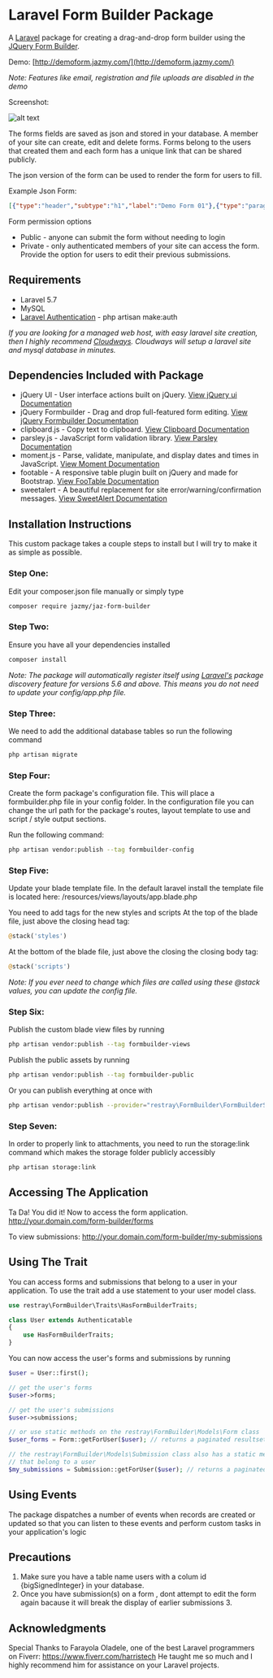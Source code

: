 # Laravel Form Builder Package

A [Laravel](https://laravel.com) package for creating a drag-and-drop form builder using the [JQuery Form Builder](https://formbuilder.online).

Demo: [http://demoform.jazmy.com/](http://demoform.jazmy.com/)

*Note: Features like email, registration and file uploads are disabled in the demo*

Screenshot:

![alt text](http://demoform.jazmy.com/img/formbuilderdemo_screenshot.jpg "Form Builder Screenshot")

The forms fields are saved as json and stored in your database. A member of your site can create, edit and delete forms. Forms belong to the users that created them and each form has a unique link that can be shared publicly.

The json version of the form can be used to render the form for users to fill.

Example Json Form:
```json
[{"type":"header","subtype":"h1","label":"Demo Form 01"},{"type":"paragraph","subtype":"p","label":"This demo form is a potluck sign-up sheet"},{"type":"text","label":"Name","className":"form-control","name":"name","subtype":"text"},{"type":"radio-group","label":"Food Category","name":"foodcategory","other":true,"values":[{"label":"Appetizer","value":"Appetizer"},{"label":"Beverage","value":"Beverage"},{"label":"Salad","value":"Salad"},{"label":"Main","value":"Main"},{"label":"Dessert","value":"Dessert"}]},{"type":"number","label":"How many will it serve","className":"form-control","name":"numberserved","min":"1","max":"50","step":"1"},{"type":"text","label":"Dish Name","className":"form-control","name":"dishname","subtype":"text"},{"type":"checkbox-group","label":"Dietary Restrictions","description":"Which of the following does your dish contain?","name":"dietaryrestrictions","values":[{"label":"Alcohol","value":"Alcohol"},{"label":"Carbs","value":"Carbs"},{"label":"Dairy","value":"Dairy"},{"label":"Egg","value":"Egg"},{"label":"Fish","value":"Fish"},{"label":"Gluten","value":"Gluten"}]},{"type":"textarea","label":"Comment","className":"form-control","name":"comment","subtype":"textarea"}]
```

Form permission options
 + Public - anyone can submit the form without needing to login
 + Private - only authenticated members of your site can access the form. Provide the option for users to edit their previous submissions.

## Requirements
+ Laravel 5.7
+ MySQL
+ [Laravel Authentication](https://laravel.com/docs/5.7/authentication) - php artisan make:auth

*If you are looking for a managed web host, with easy laravel site creation, then I highly recommend [Cloudways](https://www.cloudways.com/en/?id=45081). Cloudways will setup a laravel site and mysql database in minutes.*

## Dependencies Included with Package
+ jQuery UI - User interface actions built on jQuery. [View jQuery ui Documentation](https://jqueryui.com/)
+ jQuery Formbuilder -  Drag and drop full-featured form editing. [View jQuery Formbuilder Documentation](https://formbuilder.online)
+ clipboard.js - Copy text to clipboard. [View Clipboard Documentation](https://clipboardjs.com/)
+ parsley.js - JavaScript form validation library. [View Parsley Documentation](http://parsleyjs.org/)
+ moment.js - Parse, validate, manipulate, and display dates and times in JavaScript. [View Moment Documentation](https://momentjs.com/)
+ footable - A responsive table plugin built on jQuery and made for Bootstrap. [View FooTable Documentation](https://fooplugins.github.io/FooTable/)
+ sweetalert - A beautiful replacement for site error/warning/confirmation messages. [View SweetAlert Documentation](https://sweetalert.js.org/)

## Installation Instructions
This custom package takes a couple steps to install but I will try to make it as simple as possible.

### Step One:
Edit your composer.json file manually or simply type

```bash
composer require jazmy/jaz-form-builder
```

### Step Two:
Ensure you have all your dependencies installed

```bash
composer install
```

*Note: The package will automatically register itself using [Laravel's](https://laravel.com) package discovery feature for versions 5.6 and above. This means you do not need to update your config/app.php file.*

### Step Three:
We need to add the additional database tables so run the following command

```bash
php artisan migrate
```
### Step Four:
Create the form package's configuration file. This will place a formbuilder.php file in your config folder. In the configuration file you can change the url path for the package's routes, layout template to use and script / style output sections.

Run the following command:
```bash
php artisan vendor:publish --tag formbuilder-config
```
### Step Five:
Update your blade template file. In the default laravel install the template file is located here: /resources/views/layouts/app.blade.php

You need to add tags for the new styles and scripts
At the top of the blade file, just above the closing head tag:
```php
@stack('styles')
```

At the bottom of the blade file, just above the closing the closing body tag:
```php
@stack('scripts')
```
*Note: If you ever need to change which files are called using these @stack values, you can update the config file.*



### Step Six:
Publish the custom blade view files by running
```bash
php artisan vendor:publish --tag formbuilder-views
```
Publish the public assets by running
```bash
php artisan vendor:publish --tag formbuilder-public
```
Or you can publish everything at once with
```bash
php artisan vendor:publish --provider="restray\FormBuilder\FormBuilderServiceProvider"
```

### Step Seven:
In order to properly link to attachments, you need to run the storage:link command which makes the storage folder publicly accessibly

```bash
php artisan storage:link
```

## Accessing The Application
Ta Da! You did it!  Now to access the form application.
http://your.domain.com/form-builder/forms

To view submissions:
http://your.domain.com/form-builder/my-submissions

## Using The Trait
You can access forms and submissions that belong to a user in your application. To use the trait add a use statement to your user model class.

```php
use restray\FormBuilder\Traits\HasFormBuilderTraits;

class User extends Authenticatable
{
    use HasFormBuilderTraits;
}
```

You can now access the user's forms and submissions by running

```php
$user = User::first();

// get the user's forms
$user->forms;

// get the user's submissions
$user->submissions;

// or use static methods on the restray\FormBuilder\Models\Form class
$user_forms = Form::getForUser($user); // returns a paginated resultset

// the restray\FormBuilder\Models\Submission class also has a static method for getting the submissions
// that belong to a user
$my_submissions = Submission::getForUser($user); // returns a paginated resultset
```

## Using Events
The package dispatches a number of events when records are created or updated so that you can listen to these events and perform custom tasks in your application's logic

## Precautions
1. Make sure you have a table name users with a colum id {bigSignedInteger} in your database.
2. Once you have submission(s) on a form , dont attempt to edit the form again bacause it will break the display of earlier submissions 3. 

## Acknowledgments
Special Thanks to Farayola Oladele, one of the best Laravel programmers on Fiverr: https://www.fiverr.com/harristech He taught me so much and I highly recommend him for assistance on your Laravel projects.
